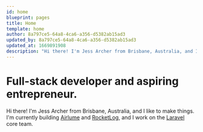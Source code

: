 ```yaml
---
id: home
blueprint: pages
title: Home
template: home
author: 8a797ce5-64a8-4ca6-a356-d5382ab15ad3
updated_by: 8a797ce5-64a8-4ca6-a356-d5382ab15ad3
updated_at: 1669891908
description: "Hi there! I'm Jess Archer from Brisbane, Australia, and I like to make things."
---
```

# Full-stack developer and aspiring entrepreneur.

Hi there! I'm Jess Archer from Brisbane, Australia, and I like to make things. I'm currently building [Airlume](https://airlume.co) and [RocketLog](https://rocketlog.app/), and I work on the [Laravel](https://laravel.com) core team.
